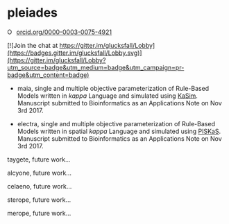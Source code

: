# pleiades

<a href="https://orcid.org/0000-0003-0075-4921" target="orcid.widget" rel="noopener noreferrer" style="vertical-align:top;"><img src="https://orcid.org/sites/default/files/images/orcid_16x16.png" style="width:1em;margin-right:.5em;" alt="ORCID iD icon">orcid.org/0000-0003-0075-4921</a>

<!---[![DOI](https://zenodo.org/badge/95315412.svg)](https://zenodo.org/badge/latestdoi/95315412)--->

[![Join the chat at https://gitter.im/glucksfall/Lobby](https://badges.gitter.im/glucksfall/Lobby.svg)](https://gitter.im/glucksfall/Lobby?utm_source=badge&utm_medium=badge&utm_campaign=pr-badge&utm_content=badge)

* maia, single and multiple objective parameterization of Rule-Based Models written in _kappa_ Language and simulated using [KaSim](https://github.com/Kappa-Dev/KaSim). Manuscript submitted to Bioinformatics as an Applications Note on Nov 3rd 2017.

* electra, single and multiple objective parameterization of Rule-Based Models written in spatial _kappa_ Language and simulated using [PISKaS](https://github.com/DLab/PISKaS). Manuscript submitted to Bioinformatics as an Applications Note on Nov 3rd 2017.

taygete, future work...

alcyone, future work...

celaeno, future work...

sterope, future work...

merope, future work...

